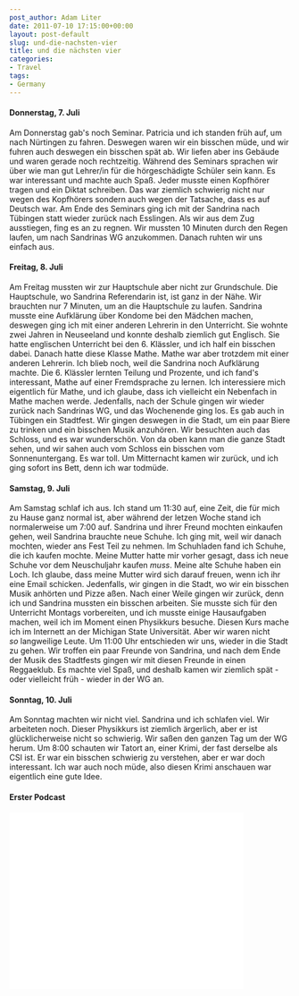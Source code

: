 ```yaml
---
post_author: Adam Liter
date: 2011-07-10 17:15:00+00:00
layout: post-default
slug: und-die-nachsten-vier
title: und die nächsten vier
categories:
- Travel
tags:
- Germany
---
```


#### Donnerstag, 7. Juli
Am Donnerstag gab's noch Seminar. Patricia und ich standen früh auf, um nach Nürtingen zu fahren. Deswegen waren wir ein bisschen müde, und wir fuhren auch deswegen ein bisschen spät ab. Wir liefen aber ins Gebäude und waren gerade noch rechtzeitig. Während des Seminars sprachen wir über wie man gut Lehrer/in für die hörgeschädigte Schüler sein kann. Es war interessant und machte auch Spaß. Jeder musste einen Kopfhörer tragen und ein Diktat schreiben. Das war ziemlich schwierig nicht nur wegen des Kopfhörers sondern auch wegen der Tatsache, dass es auf Deutsch war. Am Ende des Seminars ging ich mit der Sandrina nach Tübingen statt wieder zurück nach Esslingen. Als wir aus dem Zug ausstiegen, fing es an zu regnen. Wir mussten 10 Minuten durch den Regen laufen, um nach Sandrinas WG anzukommen. Danach ruhten wir uns einfach aus.

#### Freitag, 8. Juli
Am Freitag mussten wir zur Hauptschule aber nicht zur Grundschule. Die Hauptschule, wo Sandrina Referendarin ist, ist ganz in der Nähe. Wir brauchten nur 7 Minuten, um an die Hauptschule zu laufen. Sandrina musste eine Aufklärung über Kondome bei den Mädchen machen, deswegen ging ich mit einer anderen Lehrerin in den Unterricht. Sie wohnte zwei Jahren in Neuseeland und konnte deshalb ziemlich gut Englisch. Sie hatte englischen Unterricht bei den 6. Klässler, und ich half ein bisschen dabei. Danach hatte diese Klasse Mathe. Mathe war aber trotzdem mit einer anderen Lehrerin. Ich blieb noch, weil die Sandrina noch Aufklärung machte. Die 6. Klässler lernten Teilung und Prozente, und ich fand's interessant, Mathe auf einer Fremdsprache zu lernen. Ich interessiere mich eigentlich für Mathe, und ich glaube, dass ich vielleicht ein Nebenfach in Mathe machen werde. Jedenfalls, nach der Schule gingen wir wieder zurück nach Sandrinas WG, und das Wochenende ging los. Es gab auch in Tübingen ein Stadtfest. Wir gingen deswegen in die Stadt, um ein paar Biere zu trinken und ein bisschen Musik anzuhören. Wir besuchten auch das Schloss, und es war wunderschön. Von da oben kann man die ganze Stadt sehen, und wir sahen auch vom Schloss ein bisschen vom Sonnenuntergang. Es war toll. Um Mitternacht kamen wir zurück, und ich ging sofort ins Bett, denn ich war todmüde.

#### Samstag, 9. Juli
Am Samstag schlaf ich aus. Ich stand um 11:30 auf, eine Zeit, die für mich zu Hause ganz normal ist, aber während der letzen Woche stand ich normalerweise um 7:00 auf. Sandrina und ihrer Freund mochten einkaufen gehen, weil Sandrina brauchte neue Schuhe. Ich ging mit, weil wir danach mochten, wieder ans Fest Teil zu nehmen. Im Schuhladen fand ich Schuhe, die ich kaufen mochte. Meine Mutter hatte mir vorher gesagt, dass ich neue Schuhe vor dem Neuschuljahr kaufen _muss_. Meine alte Schuhe haben ein Loch. Ich glaube, dass meine Mutter wird sich darauf freuen, wenn ich ihr eine Email schicken. Jedenfalls, wir gingen in die Stadt, wo wir ein bisschen Musik anhörten und Pizze aßen. Nach einer Weile gingen wir zurück, denn ich und Sandrina mussten ein bisschen arbeiten. Sie musste sich für den Unterricht Montags vorbereiten, und ich musste einige Hausaufgaben machen, weil ich im Moment einen Physikkurs besuche. Diesen Kurs mache ich im Internett an der Michigan State Universität. Aber wir waren nicht _so_ langweilige Leute. Um 11:00 Uhr entschieden wir uns, wieder in die Stadt zu gehen. Wir troffen ein paar Freunde von Sandrina, und nach dem Ende der Musik des Stadtfests gingen wir mit diesen Freunde in einen Reggaeklub. Es machte viel Spaß, und deshalb kamen wir ziemlich spät - oder vielleicht früh - wieder in der WG an.

#### Sonntag, 10. Juli
Am Sonntag machten wir nicht viel. Sandrina und ich schlafen viel. Wir arbeiteten noch. Dieser Physikkurs ist ziemlich ärgerlich, aber er ist glücklicherweise nicht so schwierig. Wir saßen den ganzen Tag um der WG herum. Um 8:00 schauten wir Tatort an, einer Krimi, der fast derselbe als CSI ist. Er war ein bisschen schwierig zu verstehen, aber er war doch interessant. Ich war auch noch müde, also diesen Krimi anschauen war eigentlich eine gute Idee.

#### Erster Podcast

<div class="embed-video-center">
	<iframe width="420" height="315" src="//www.youtube.com/embed/SnTtztrDwhk?rel=0" frameborder="0" allowfullscreen></iframe>
</div>